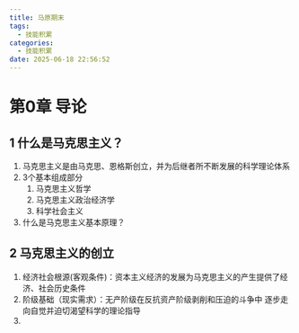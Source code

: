 ```yaml
---
title: 马原期末
tags:
  - 技能积累
categories:
  - 技能积累
date: 2025-06-18 22:56:52
---
```


 # 第0章 导论

## 1 什么是马克思主义？

1. 马克思主义是由马克思、恩格斯创立，并为后继者所不断发展的科学理论体系
2. 3个基本组成部分
   1. 马克思主义哲学
   2. 马克思主义政治经济学
   3. 科学社会主义
3. 什么是马克思主义基本原理？

## 2 马克思主义的创立

1. 经济社会根源(客观条件)：资本主义经济的发展为马克思主义的产生提供了经济、社会历史条件
2. 阶级基础（现实需求）：无产阶级在反抗资产阶级剥削和压迫的斗争中
   逐步走向自觉并迫切渴望科学的理论指导
3. 